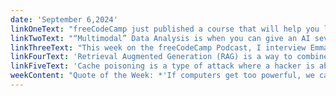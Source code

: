 ```yaml
---
date: 'September 6,2024'
linkOneText: "freeCodeCamp just published a course that will help you learn how to build your own full stack apps using MongoDB, Express, React, and Node.js. These are the core tools of the MERN stack. You can code along at home while you watch and build your own fully-responsive eCommerce app. Along the way, you'll get hands-on experience building RESTful APIs, managing databases, and developing front end user interfaces. This is an excellent crash course for web development beginners. (2 hour YouTube course): https://www.freecodecamp.org/news/learn-the-mern-stack-by-building-a-store/"
linkTwoText: "“Multimodal” Data Analysis is when you can give an AI several different types of input, such as text, images, and audio. This beginner's course will teach you how to perform Multimodal Data Analysis using Python and Large Language Models. It's taught by Dr. Immanuel Trummer, a computer science professor from Cornell. Strong recommend. (full-length handbook): https://www.freecodecamp.org/news/master-multimodal-data-analysis-with-llms-and-python/"
linkThreeText: "This week on the freeCodeCamp Podcast, I interview Emma Bostian, a senior engineer at Spotify. At her first job after college, her boss told her: “You need to get your stuff together or you won't make it in this industry.” She doubled down on her coding skills, making heavy use of the freeCodeCamp curriculum. She talks about lessons she's learned along the way, and what she looks for when she's hiring new developers. (2 hour watch or listen in your favorite podcast app): https://www.freecodecamp.org/news/spotify-developer-emma-bostian-podcast/"
linkFourText: 'Retrieval Augmented Generation (RAG) is a way to combine your own custom data with the power of Large Language Models (LLMs). This Python tutorial will show you how to build your own RAG pipeline using the open source LlamaIndex framework. This way, you can get more customized results from your LLM, with fewer hallucinations. (20 minute read): https://www.freecodecamp.org/news/how-to-build-a-rag-pipeline-with-llamaindex/'
linkFiveText: 'Cache poisoning is a type of attack where a hacker is able to manipulate the data your browser has stored in cache, potentially executing dangerous scripts on your machine. This tutorial will explain how it works so you can protect against it both in building apps and in using the web yourself. (10 minute read): https://www.freecodecamp.org/news/what-is-cache-poisoning-and-how-to-avoid-it/'
weekContent: "Quote of the Week: *'If computers get too powerful, we can organize them into committees. That’ll do them in.'* — Unknown"
---
```

